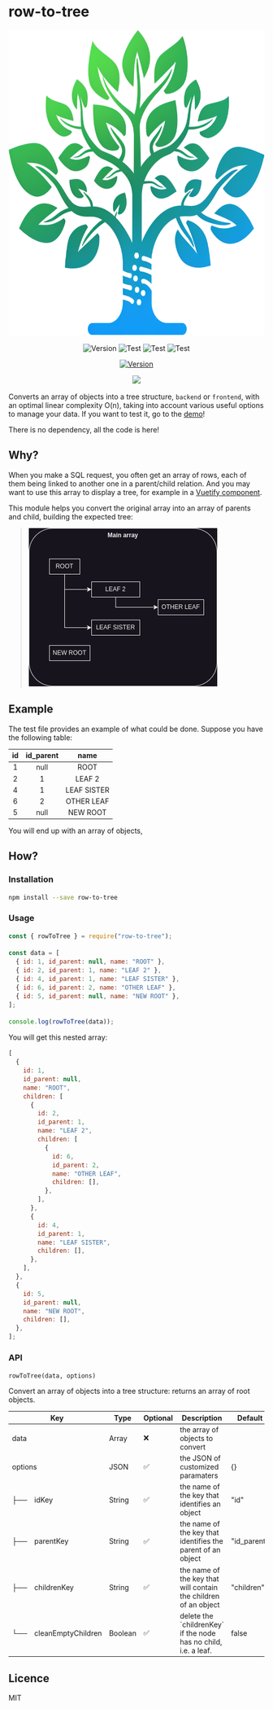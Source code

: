 # row-to-tree

<div align="center">

<img src="./docs/images/logo_row-to-tree_transparent.png" style="height:15svh;">

![Version](https://img.shields.io/badge/version-2.2.0-blue)
![Test](https://img.shields.io/badge/test-passing-green)
![Test](https://img.shields.io/badge/dependencies-0-green)
![Test](<https://img.shields.io/badge/complexity-O(n)-blue>)

[![Version](https://img.shields.io/badge/try-me-yellow)](https://cesar-lizurey.github.io/row-to-tree/)

<a href="https://www.npmjs.com/package/row-to-tree">
  <img src="https://raw.githubusercontent.com/npm/logos/cc343d8c50139f645d165aedfe4d375240599fd1/npm%20logo/classic/npm-2009.svg?raw=true" style="height:5svh;">
</a>

</div>

Converts an array of objects into a tree structure, `backend` or `frontend`, with an optimal linear complexity O(n), taking into account various useful options to manage your data. If you want to test it, go to the [demo](https://cesar-lizurey.github.io/row-to-tree/)!

There is no dependency, all the code is here!

## Why?

When you make a SQL request, you often get an array of rows, each of them being linked to another one in a parent/child relation. And you may want to use this array to display a tree, for example in a [Vuetify component](https://vuetifyjs.com/en/components/treeview).

This module helps you convert the original array into an array of parents and child, building the expected tree:

> ![Expected output][expectedOutput]

## Example

The test file provides an example of what could be done. Suppose you have the following table:

| id  | id_parent |    name     |
| :-: | :-------: | :---------: |
|  1  |   null    |    ROOT     |
|  2  |     1     |   LEAF 2    |
|  4  |     1     | LEAF SISTER |
|  6  |     2     | OTHER LEAF  |
|  5  |   null    |  NEW ROOT   |

You will end up with an array of objects,

## How?

### Installation

```sh
npm install --save row-to-tree
```

### Usage

```javascript
const { rowToTree } = require("row-to-tree");

const data = [
  { id: 1, id_parent: null, name: "ROOT" },
  { id: 2, id_parent: 1, name: "LEAF 2" },
  { id: 4, id_parent: 1, name: "LEAF SISTER" },
  { id: 6, id_parent: 2, name: "OTHER LEAF" },
  { id: 5, id_parent: null, name: "NEW ROOT" },
];

console.log(rowToTree(data));
```

You will get this nested array:

```javascript
[
  {
    id: 1,
    id_parent: null,
    name: "ROOT",
    children: [
      {
        id: 2,
        id_parent: 1,
        name: "LEAF 2",
        children: [
          {
            id: 6,
            id_parent: 2,
            name: "OTHER LEAF",
            children: [],
          },
        ],
      },
      {
        id: 4,
        id_parent: 1,
        name: "LEAF SISTER",
        children: [],
      },
    ],
  },
  {
    id: 5,
    id_parent: null,
    name: "NEW ROOT",
    children: [],
  },
];
```

### API

`rowToTree(data, options)`

Convert an array of objects into a tree structure: returns an array of root objects.

<table>
  <thead>
    <tr>
      <th colspan="2">
        Key
      </th>
      <th>
        Type
      </th>
      <th>
        Optional
      </th>
      <th>
        Description
      </th>
      <th>
        Default
      </th>
    <tr>
  </thead>
  <tbody>
    <tr>
      <td colspan="2">
        data
      </td>
      <td>
        Array
      </td>
      <td>
        ❌
      </td>
      <td>
        the array of objects to convert
      </td>
      <td>
      </td>
    </tr>
    <tr>
      <td colspan="2">
        options
      </td>
      <td>
        JSON
      </td>
      <td>
        ✅
      </td>
      <td>
        the JSON of customized paramaters
      </td>
      <td>
        {}
      </td>
    </tr>
    <tr>
      <td>
        ├──
      </td>
      <td>
        idKey
      </td>
      <td>
        String
      </td>
      <td>
        ✅
      </td>
      <td>
        the name of the key that identifies an object
      </td>
      <td>
        "id"
      </td>
    </tr>
    <tr>
      <td>
        ├──
      </td>
      <td>
        parentKey
      </td>
      <td>
        String
      </td>
      <td>
        ✅
      </td>
      <td>
        the name of the key that identifies the parent of an object
      </td>
      <td>
        "id_parent"
      </td>
    </tr>
    <tr>
      <td>
        ├──
      </td>
      <td>
        childrenKey
      </td>
      <td>
        String
      </td>
      <td>
        ✅
      </td>
      <td>
        the name of the key that will contain the children of an object
      </td>
      <td>
        "children"
      </td>
    </tr>
    <tr>
      <td>
        └──
      </td>
      <td>
        cleanEmptyChildren
      </td>
      <td>
        Boolean
      </td>
      <td>
        ✅
      </td>
      <td>
        delete the `childrenKey` if the node has no child, i.e. a leaf.
      </td>
      <td>
        false
      </td>
    </tr>
  </tbody>
</table>

## Licence

MIT

[expectedOutput]: ./docs/images/diagram.png "Expected output"
